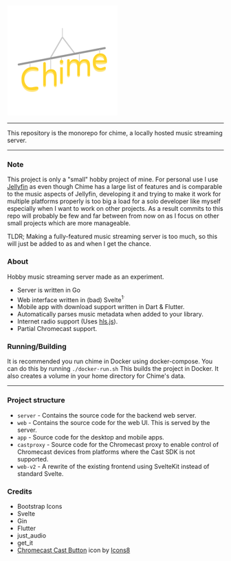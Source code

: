 <img src="./web/src/assets/logo.png" width="256" height="256"/>

---

This repository is the monorepo for chime, a locally hosted music streaming server.

---

### Note

This project is only a "small" hobby project of mine. For personal use I use [Jellyfin](https://github.com/jellyfin/jellyfin) as even though Chime has a large list of features and is comparable to the music aspects of Jellyfin, developing it and trying to make it work for multiple platforms properly is too big a load for a solo developer like myself especially when I want to work on other projects. As a result commits to this repo will probably be few and far between from now on as I focus on other small projects which are more manageable.

TLDR; Making a fully-featured music streaming server is too much, so this will just be added to as and when I get the chance.

### About

Hobby music streaming server made as an experiment.

- Server is written in Go
- Web interface written in (bad) Svelte<sup>1<sup/>.
- Mobile app with download support written in Dart & Flutter.
- Automatically parses music metadata when added to your library.
- Internet radio support (Uses [hls.js](https://github.com/video-dev/hls.js/)).
- Partial Chromecast support.

### Running/Building

It is recommended you run chime in Docker using docker-compose.
You can do this by running `./docker-run.sh`
This builds the project in Docker. It also creates a volume in your home directory for Chime's data.

---

### Project structure

- `server` - Contains the source code for the backend web server.
- `web` - Contains the source code for the web UI. This is served by the server.
- `app` - Source code for the desktop and mobile apps.
- `castproxy` - Source code for the Chromecast proxy to enable control of Chromecast devices from platforms where the Cast SDK is not supported.
- `web-v2` - A rewrite of the existing frontend using SvelteKit instead of standard Svelte.

### Credits

- Bootstrap Icons
- Svelte
- Gin
- Flutter
- just_audio
- get_it
- [Chromecast Cast Button](https://icons8.com/icon/1I0NE97niMwR/chromecast-cast-button) icon by [Icons8](https://icons8.com)